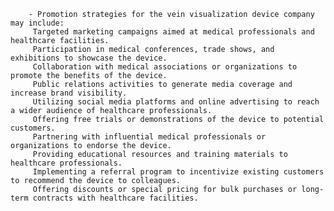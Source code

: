         - Promotion strategies for the vein visualization device company may include:
         Targeted marketing campaigns aimed at medical professionals and healthcare facilities.
         Participation in medical conferences, trade shows, and exhibitions to showcase the device.
         Collaboration with medical associations or organizations to promote the benefits of the device.
         Public relations activities to generate media coverage and increase brand visibility.
         Utilizing social media platforms and online advertising to reach a wider audience of healthcare professionals.
         Offering free trials or demonstrations of the device to potential customers.
         Partnering with influential medical professionals or organizations to endorse the device.
         Providing educational resources and training materials to healthcare professionals.
         Implementing a referral program to incentivize existing customers to recommend the device to colleagues.
         Offering discounts or special pricing for bulk purchases or long-term contracts with healthcare facilities.



